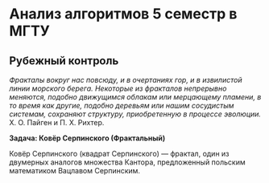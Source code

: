 # Анализ алгоритмов 5 семестр в МГТУ


## Рубежный контроль


*Фракталы вокруг нас повсюду, и в очертаниях гор, и в извилистой линии морского берега. Некоторые из фракталов непрерывно меняются, подобно движущимся облакам или мерцающему пламени, в то время как другие, подобно деревьям или нашим сосудистым системам, сохраняют структуру, приобретенную в процессе эволюции.*
Х. О. Пайген и П. Х. Рихтер.

**Задача: Ковёр Серпинского (Фрактальный)**

Ковёр Серпинского (квадрат Серпинского) — фрактал, один из двумерных аналогов множества Кантора, предложенный польским математиком Вацлавом Серпинским.
